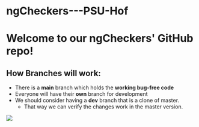 # ngCheckers---PSU-Hof
<h1>Welcome to our ngCheckers' GitHub repo!</h1>
<h2>How Branches will work:</h2>

- There is a **main** branch which holds the **working bug-free code**
- Everyone will have their **own** branch for development
- We should consider having a **dev** branch that is a clone of master.
  - That way we can verify the changes work in the master version.

![](https://docs.github.com/assets/images/help/branches/pr-retargeting-diagram1.png)
